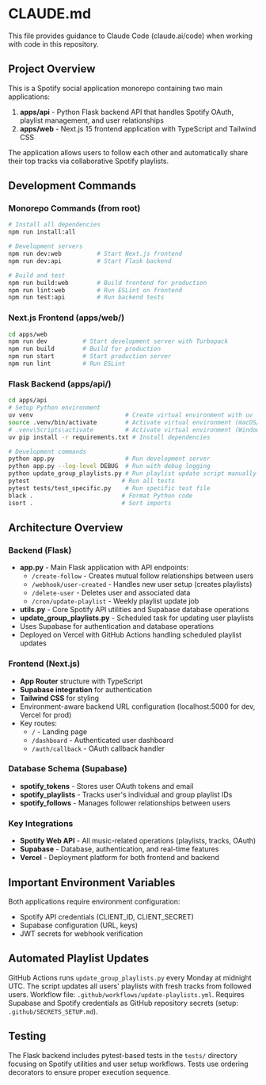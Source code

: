 # CLAUDE.md

This file provides guidance to Claude Code (claude.ai/code) when working with code in this repository.

## Project Overview

This is a Spotify social application monorepo containing two main applications:

1. **apps/api** - Python Flask backend API that handles Spotify OAuth, playlist management, and user relationships
2. **apps/web** - Next.js 15 frontend application with TypeScript and Tailwind CSS

The application allows users to follow each other and automatically share their top tracks via collaborative Spotify playlists.

## Development Commands

### Monorepo Commands (from root)
```bash
# Install all dependencies
npm run install:all

# Development servers
npm run dev:web          # Start Next.js frontend
npm run dev:api          # Start Flask backend

# Build and test
npm run build:web        # Build frontend for production
npm run lint:web         # Run ESLint on frontend
npm run test:api         # Run backend tests
```

### Next.js Frontend (apps/web/)
```bash
cd apps/web
npm run dev          # Start development server with Turbopack
npm run build        # Build for production
npm run start        # Start production server
npm run lint         # Run ESLint
```

### Flask Backend (apps/api/)
```bash
cd apps/api
# Setup Python environment
uv venv                          # Create virtual environment with uv
source .venv/bin/activate        # Activate virtual environment (macOS/Linux)
# .venv\Scripts\activate         # Activate virtual environment (Windows)
uv pip install -r requirements.txt # Install dependencies

# Development commands
python app.py                    # Run development server
python app.py --log-level DEBUG  # Run with debug logging
python update_group_playlists.py # Run playlist update script manually
pytest                          # Run all tests
pytest tests/test_specific.py    # Run specific test file
black .                         # Format Python code
isort .                         # Sort imports
```

## Architecture Overview

### Backend (Flask)
- **app.py** - Main Flask application with API endpoints:
  - `/create-follow` - Creates mutual follow relationships between users
  - `/webhook/user-created` - Handles new user setup (creates playlists)
  - `/delete-user` - Deletes user and associated data
  - `/cron/update-playlist` - Weekly playlist update job
- **utils.py** - Core Spotify API utilities and Supabase database operations
- **update_group_playlists.py** - Scheduled task for updating user playlists
- Uses Supabase for authentication and database operations
- Deployed on Vercel with GitHub Actions handling scheduled playlist updates

### Frontend (Next.js)
- **App Router** structure with TypeScript
- **Supabase integration** for authentication
- **Tailwind CSS** for styling
- Environment-aware backend URL configuration (localhost:5000 for dev, Vercel for prod)
- Key routes:
  - `/` - Landing page
  - `/dashboard` - Authenticated user dashboard
  - `/auth/callback` - OAuth callback handler

### Database Schema (Supabase)
- **spotify_tokens** - Stores user OAuth tokens and email
- **spotify_playlists** - Tracks user's individual and group playlist IDs
- **spotify_follows** - Manages follower relationships between users

### Key Integrations
- **Spotify Web API** - All music-related operations (playlists, tracks, OAuth)
- **Supabase** - Database, authentication, and real-time features
- **Vercel** - Deployment platform for both frontend and backend

## Important Environment Variables

Both applications require environment configuration:
- Spotify API credentials (CLIENT_ID, CLIENT_SECRET)
- Supabase configuration (URL, keys)
- JWT secrets for webhook verification

## Automated Playlist Updates

GitHub Actions runs `update_group_playlists.py` every Monday at midnight UTC. The script updates all users' playlists with fresh tracks from followed users. Workflow file: `.github/workflows/update-playlists.yml`. Requires Supabase and Spotify credentials as GitHub repository secrets (setup: `.github/SECRETS_SETUP.md`).

## Testing

The Flask backend includes pytest-based tests in the `tests/` directory focusing on Spotify utilities and user setup workflows. Tests use ordering decorators to ensure proper execution sequence.